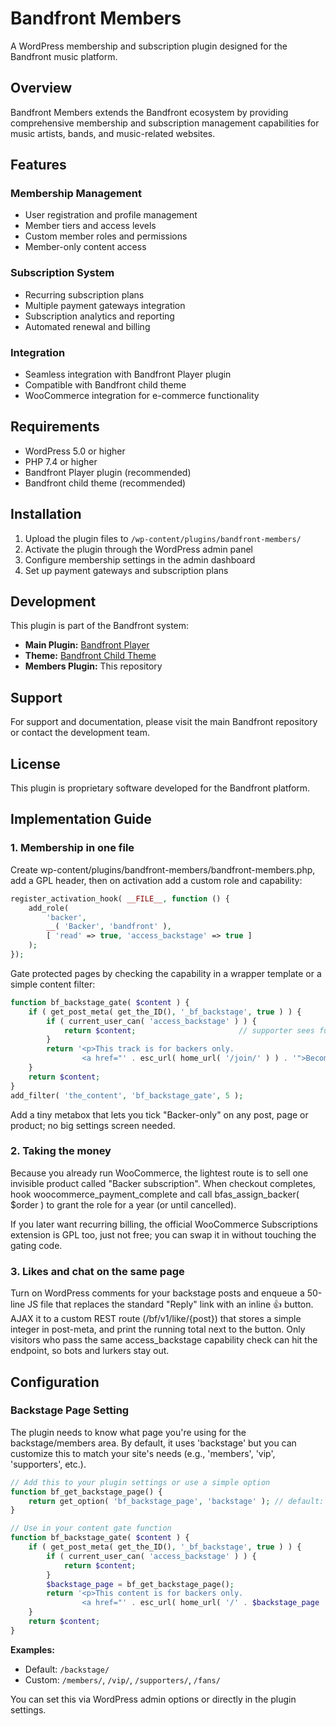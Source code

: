 # Bandfront Members

A WordPress membership and subscription plugin designed for the Bandfront music platform.

## Overview

Bandfront Members extends the Bandfront ecosystem by providing comprehensive membership and subscription management capabilities for music artists, bands, and music-related websites.

## Features

### Membership Management
- User registration and profile management
- Member tiers and access levels
- Custom member roles and permissions
- Member-only content access

### Subscription System
- Recurring subscription plans
- Multiple payment gateways integration
- Subscription analytics and reporting
- Automated renewal and billing

### Integration
- Seamless integration with Bandfront Player plugin
- Compatible with Bandfront child theme
- WooCommerce integration for e-commerce functionality

## Requirements

- WordPress 5.0 or higher
- PHP 7.4 or higher
- Bandfront Player plugin (recommended)
- Bandfront child theme (recommended)

## Installation

1. Upload the plugin files to `/wp-content/plugins/bandfront-members/`
2. Activate the plugin through the WordPress admin panel
3. Configure membership settings in the admin dashboard
4. Set up payment gateways and subscription plans

## Development

This plugin is part of the Bandfront system:
- **Main Plugin:** [Bandfront Player](https://github.com/100mountains/bandfront-player)
- **Theme:** [Bandfront Child Theme](https://github.com/100mountains/bandfront)
- **Members Plugin:** This repository

## Support

For support and documentation, please visit the main Bandfront repository or contact the development team.

## License

This plugin is proprietary software developed for the Bandfront platform.

## Implementation Guide

### 1. Membership in one file
Create wp-content/plugins/bandfront-members/bandfront-members.php, add a GPL header, then on activation add a custom role and capability:

```php
register_activation_hook( __FILE__, function () {
	add_role(
		'backer',
		__( 'Backer', 'bandfront' ),
		[ 'read' => true, 'access_backstage' => true ]
	);
});
```

Gate protected pages by checking the capability in a wrapper template or a simple content filter:

```php
function bf_backstage_gate( $content ) {
	if ( get_post_meta( get_the_ID(), '_bf_backstage', true ) ) {
		if ( current_user_can( 'access_backstage' ) ) {
			return $content;                       // supporter sees full post
		}
		return '<p>This track is for backers only.
		        <a href="' . esc_url( home_url( '/join/' ) ) . '">Become a backer</a></p>';
	}
	return $content;
}
add_filter( 'the_content', 'bf_backstage_gate', 5 );
```

Add a tiny metabox that lets you tick "Backer-only" on any post, page or product; no big settings screen needed.

### 2. Taking the money
Because you already run WooCommerce, the lightest route is to sell one invisible product called "Backer subscription". When checkout completes, hook woocommerce_payment_complete and call bfas_assign_backer( $order ) to grant the role for a year (or until cancelled).

If you later want recurring billing, the official WooCommerce Subscriptions extension is GPL too, just not free; you can swap it in without touching the gating code.

### 3. Likes and chat on the same page
Turn on WordPress comments for your backstage posts and enqueue a 50-line JS file that replaces the standard "Reply" link with an inline 👍 button. AJAX it to a custom REST route (/bf/v1/like/{post}) that stores a simple integer in post-meta, and print the running total next to the button. Only visitors who pass the same access_backstage capability check can hit the endpoint, so bots and lurkers stay out.

## Configuration

### Backstage Page Setting
The plugin needs to know what page you're using for the backstage/members area. By default, it uses 'backstage' but you can customize this to match your site's needs (e.g., 'members', 'vip', 'supporters', etc.).

```php
// Add this to your plugin settings or use a simple option
function bf_get_backstage_page() {
    return get_option( 'bf_backstage_page', 'backstage' ); // default: 'backstage'
}

// Use in your content gate function
function bf_backstage_gate( $content ) {
    if ( get_post_meta( get_the_ID(), '_bf_backstage', true ) ) {
        if ( current_user_can( 'access_backstage' ) ) {
            return $content;
        }
        $backstage_page = bf_get_backstage_page();
        return '<p>This content is for backers only. 
                <a href="' . esc_url( home_url( '/' . $backstage_page . '/' ) ) . '">Access ' . ucfirst($backstage_page) . '</a></p>';
    }
    return $content;
}
```

**Examples:**
- Default: `/backstage/` 
- Custom: `/members/`, `/vip/`, `/supporters/`, `/fans/`

You can set this via WordPress admin options or directly in the plugin settings.
